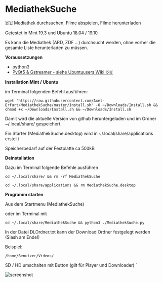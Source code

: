 # MediathekSuche
🇩🇪
Mediathek durchsuchen, Filme abspielen, Filme herunterladen

Getestet in Mint 19.3 und Ubuntu 18.04 / 19.10

Es kann die Mediathek (ARD, ZDF ...) durchsucht werden, ohne vorher die gesamte Liste herunterladen zu müssen.



__Voraussetzungen__

- python3
- [PyQt5 & Gstreamer - siehe Ubuntuusers Wiki 🇩🇪](https://wiki.ubuntuusers.de/Baustelle/Howto/TVPlayer2/#PyQt5)



__Installation Mint / Ubuntu__

im Terminal folgenden Befehl ausführen:

```wget 'https://raw.githubusercontent.com/Axel-Erfurt/MediathekSuche/master/Install.sh' -O ~/Downloads/Install.sh && chmod +x ~/Downloads/Install.sh && ~/Downloads/Install.sh```

Damit wird die aktuelle Version von github heruntergeladen und im Ordner ~/.local/share/ gespeichert.

Ein Starter (MediathekSuche.desktop) wird in ~/.local/share/applications erstellt

Speicherbedarf auf der Festplatte ca 500kB



__Deinstallation__

Dazu im Terminal folgende Befehle ausführen

```cd ~/.local/share/ && rm -rf MediathekSuche```

```cd ~/.local/share/applications && rm MediathekSuche.desktop```



__Programm starten__

Aus dem Startmenu (MediathekSuche)

oder im Terminal mit

```cd ~/.local/share/MediathekSuche && python3 ./MediathekSuche.py```


In der Datei DLOrdner.txt kann der Download Ordner festgelegt werden (Slash am Ende!)

Beispiel:

```/home/Benutzer/Videos/```

SD / HD umschalten mit Button (gilt für Player und Downloader)
`

![screenshot](https://github.com/Axel-Erfurt/MediathekSuche/blob/master/screenshot.png)
